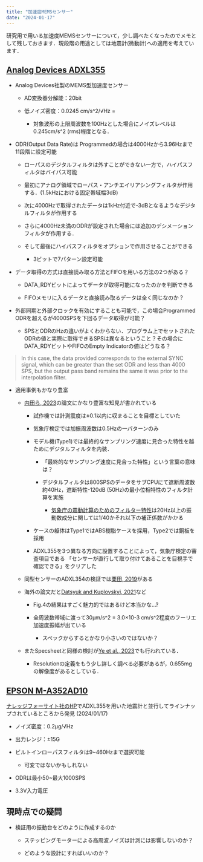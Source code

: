 ```yaml
---
title: "加速度MEMSセンサー"
date: "2024-01-17"
---
```


研究用で用いる加速度MEMSセンサーについて，少し調べたくなったのでメモとして残しておきます．現段階の用途としては地震計(微動計)への適用を考えています．

## [Analog Devices ADXL355](https://www.analog.com/en/products/adxl355.html)

- Analog Devices社製のMEMS型加速度センサー
    
    - AD変換器分解能：20bit
        
    - 低ノイズ密度：0.0245 cm/s^2/√Hz = 
        
        - 対象波形の上限周波数を100Hzとした場合にノイズレベルは0.245cm/s^2 (rms)程度となる．
            
- ODR(Output Data Rate)は Programmedの場合は4000Hzから3.96Hzまで11段階に設定可能
    
    - ローパスのデジタルフィルタは外すことができない一方で，ハイパスフィルタはバイパス可能
        
    - 最初にアナログ領域でローパス・アンチエイリアシングフィルタが作用する．(1.5kHzにおける固定帯域幅3dB)
        
    - 次に4000Hzで取得されたデータは1kHz付近で-3dBとなるようなデジタルフィルタが作用する
        
    - さらに4000Hz未満のODRが設定された場合には追加のデシメーションフィルタが作用する．
        
    - そして最後にハイパスフィルタをオプションで作用させることができる
        
        - 3ビットで7パターン設定可能
            
- データ取得の方式は直接読み取る方法とFIFOを用いる方法の2つがある？
    
    - DATA\_RDYビットによってデータが取得可能になったのかを判断できる
        
    - FIFOメモリに入るデータと直接読み取るデータは全く同じなのか？
        
- 外部同期と外部クロックを有効にすることも可能で，この場合Programmed ODRを超えるが4000SPSを下回るデータ取得が可能？
    
    - SPSとODRのHzの違いがよくわからない．プログラム上でセットされたODRの値と実際に取得できるSPSは異なるということ？その場合にDATA\_RDYビットやFIFOのEmpty Indicatorの値はどうなる？
        

> In this case, the data provided corresponds to the external SYNC signal, which can be greater than the set ODR and less than 4000 SPS, but the output pass band remains the same it was prior to the interpolation filter. 

- 適用事例もかなり豊富
    
    - [内田ら, 2023](https://www.jstage.jst.go.jp/article/jaee/23/2/23_2_58/_pdf/-char/ja)の論文にかなり豊富な知見が書かれている
        
        - 試作機では計測震度は±0.1以内に収まることを目標としていた
            
        - 気象庁検定では加振周波数は0.5Hzの一パターンのみ
            
        - モデル機(Type1)では最終的なサンプリング速度に見合った特性を越ためにデジタルフィルタを内装．
            
            - 「最終的なサンプリング速度に見合った特性」という言葉の意味は？
                
            - デジタルフィルタは800SPSのデータをサブCPUにて遮断周波数約40Hz，遮断特性-120dB (50Hz)の最小位相特性のフィルタ計算を実施
                
                - [気象庁の震動計算のためのフィルター特性](https://www.data.jma.go.jp/eqev/data/kyoshin/kaisetsu/calc_sindo.html)は20Hz以上の振動数成分に関しては1/40かそれ以下の補正係数がかかる
                    
        - ケースの躯体はType1ではABS樹脂ケースを採用，Type2では鋼板を採用
            
        - ADXL355を3つ異なる方向に設置することによって，気象庁検定の審査項目である 「センサーが直行して取り付けてあることを目視手で確認できる」をクリアした
            
    - 同型センサーのADXL354の検証では[栗田, 2019](https://www.jstage.jst.go.jp/article/jscejseee/75/4/75_I_657/_pdf)がある
        
    - 海外の論文だと[Datsyuk and Kuplovskyi, 2021](https://ieeexplore.ieee.org/document/9501105)など
        
        - Fig.4の結果はすごく魅力的ではあるけど本当かな…?
            
        - 全周波数帯域に渡って30μm/s^2 = 3.0×10-3 cm/s^2程度のフーリエ加速度振幅が出ている
            
            - スペックからするとかなり小さいのではないか？
                
    - またSpecsheetと同様の検討が[Ye et al., 2023](https://www.semanticscholar.org/reader/8dbc1d35a328af46f710ea0a3ea9874cb8c7639e)でも行われている．
        
        - Resolutionの定義をもう少し詳しく調べる必要があるが，0.655mgの解像度があるとしている．
            

## [EPSON M-A352AD10](https://www.epson.jp/prod/sensing_system/pdf/m-a352ad10_briefsheet_j_rev20220401.pdf)

[ナレッジフォーサイト社のHP](https://knowledgeforesight.com/jp/wp/wp-content/uploads/2022/09/YUREMON320220614.pdf)でADXL355を用いた地震計と並行してラインナップされているところから発見 (2024/01/17)

- ノイズ密度：0.2μg/√Hz
    
- 出力レンジ：±15G
    
- ビルトインローパスフィルタは9~460Hzまで選択可能
    
    - 可変ではないかもしれない
        
- ODRは最小50~最大1000SPS
    
- 3.3V入力電圧
    

## 現時点での疑問

- 検証用の振動台をどのように作成するのか
    
    - ステッピングモーターによる高周波ノイズは計測には影響しないのか？
        
    - どのような設計にすればいいのか？
